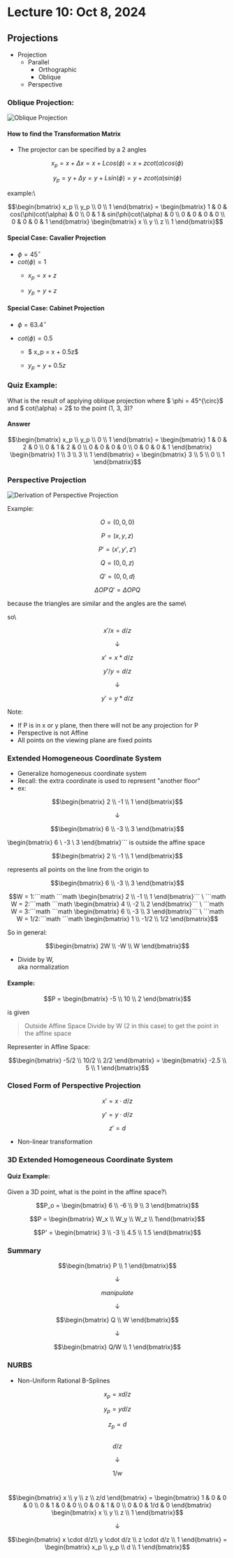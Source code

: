 # Lecture 10: Oct 8, 2024
## Projections
- Projection
    - Parallel
        - Orthographic
        - Oblique
    - Perspective

### Oblique Projection:
![Oblique Projection](<images/Screenshot 2024-10-08 142542.png>)
#### How to find the Transformation Matrix
- The projector can be specified by a 2 angles

```math
x_p = x + \Delta x = x + L cos(\phi) = x + z cot(\alpha)cos(\phi)
```

```math
y_p= y + \Delta y = y + L sin(\phi) = y + z cot(\alpha)sin(\phi)
```


example:\
```math
\begin{bmatrix} x_p \\ y_p \\ 0 \\ 1 \end{bmatrix} = \begin{bmatrix} 1 & 0 & cos(\phi)cot(\alpha) & 0 \\ 0 & 1 & sin(\phi)cot(\alpha) & 0 \\ 0 & 0 & 0 & 0 \\ 0 & 0 & 0 & 1 \end{bmatrix} \begin{bmatrix} x \\ y \\ z \\ 1 \end{bmatrix}
```

#### Special Case: Cavalier Projection
- $\phi = 45^{\circ}$
- $cot(\phi) = 1$
    - $x_p = x + z$

    - $y_p = y + z$


#### Special Case: Cabinet Projection
- $\phi = 63.4^{\circ}$

- $cot(\phi) = 0.5$

    - $
    x_p = x + 0.5z$

    - $y_p = y + 0.5z$


### Quiz Example:
What is the result of applying oblique projection where $
\phi = 45^{\circ}$
 and $
cot(\alpha) = 2$
 to the point (1, 3, 3)?

#### Answer
```math
\begin{bmatrix} x_p \\ y_p \\ 0 \\ 1 \end{bmatrix} = \begin{bmatrix} 1 & 0 & 2 & 0 \\ 0 & 1 & 2 & 0 \\ 0 & 0 & 0 & 0 \\ 0 & 0 & 0 & 1 \end{bmatrix} \begin{bmatrix} 1 \\ 3 \\ 3 \\ 1 \end{bmatrix} = \begin{bmatrix} 3 \\ 5 \\ 0 \\ 1 \end{bmatrix}
```


### Perspective Projection
![Derivation of Perspective Projection](<images/Screenshot 2024-10-08 144052.png>)

Example:
```math
O = (0, 0, 0)
```

```math
P = (x, y, z)
```

```math
P' = (x', y', z')
```


```math
 Q = (0 , 0, z)
```

```math
 Q' = (0, 0, d)
```


```math
\Delta OP'Q' = \Delta OPQ
```

because the triangles are similar and the angles are the same\

so\
```math
x' / x = d / z 
```
```math
\downarrow
```
```math
x' = x * d / z
```

```math
y' / y = d / z
```
```math
\downarrow
```
```math
y' = y * d / z
```


Note:
- If P is in x or y plane, then there will not be any projection for P
- Perspective is not Affine
- All points on the viewing plane are fixed points

### Extended Homogeneous Coordinate System
- Generalize homogeneous coordinate system
- Recall: the extra coordinate is used to represent "another floor"
- ex:
```math
\begin{bmatrix} 2 \\ -1 \\ 1 \end{bmatrix}
```
```math
\downarrow
```
```math
\begin{bmatrix} 6 \\ -3 \\ 3 \end{bmatrix}
```


> ```math
\begin{bmatrix} 6 \\ -3 \\ 3 \end{bmatrix}```
 is outside the affine space

```math
\begin{bmatrix} 2 \\ -1 \\ 1 \end{bmatrix}
```
represents all points on the line from the origin to 
```math
\begin{bmatrix} 6 \\ -3 \\ 3 \end{bmatrix}
```


```math
W = 1:```math
 ```math
\begin{bmatrix} 2 \\ -1 \\ 1 \end{bmatrix}```
\
```math
W = 2:```math
 ```math
\begin{bmatrix} 4 \\ -2 \\ 2 \end{bmatrix}```
\
```math
W = 3:```math
 ```math
\begin{bmatrix} 6 \\ -3 \\ 3 \end{bmatrix}```
\
```math
W = 1/2:```math
```math
\begin{bmatrix} 1 \\ -1/2 \\ 1/2 \end{bmatrix}
```

So in general:
```math
\begin{bmatrix} 2W \\ -W \\ W \end{bmatrix}
```

- Divide by W,\
aka normalization

#### Example:
```math
P = \begin{bmatrix} -5 \\ 10 \\ 2 \end{bmatrix}
```
is given
> Outside Affine Space
> Divide by W (2 in this case) to get the point in the affine space

Representer in Affine Space: 
```math
\begin{bmatrix} -5/2 \\ 10/2 \\ 2/2 \end{bmatrix} = \begin{bmatrix} -2.5 \\ 5 \\ 1 \end{bmatrix}
```

### Closed Form of Perspective Projection
```math
x' = x \cdot d / z
```

```math
y' = y \cdot d / z
```

```math
z' = d
```

- Non-linear transformation

### 3D Extended Homogeneous Coordinate System
#### Quiz Example:
Given a 3D point, what is the point in the affine space?\
```math
P_o = \begin{bmatrix} 6 \\ -6 \\ 9 \\ 3 \end{bmatrix}
```

```math
P = \begin{bmatrix} W_x \\ W_y \\ W_z \\ 1\end{bmatrix}
```

```math
P' = \begin{bmatrix} 3 \\ -3 \\ 4.5 \\ 1.5 \end{bmatrix}
```


### Summary
```math
\begin{bmatrix} P \\ 1 \end{bmatrix}
```

```math
\downarrow
```
```math
manipulate
```
```math
\downarrow
```
```math
\begin{bmatrix} Q \\ W \end{bmatrix}
```
```math
\downarrow
```

```math
\begin{bmatrix} Q/W \\ 1 \end{bmatrix}
```


### NURBS
- Non-Uniform Rational B-Splines
```math
x_p = x d/z
```

```math
y_p = y d/z
```

```math
z_p = d
```
##

```math
d/z
```
```math
\downarrow
``` 
```math
1/w
```
# 

```math
\begin{bmatrix} x \\ y \\ z \\ z/d \end{bmatrix} = \begin{bmatrix} 1 & 0 & 0 & 0 \\ 0 & 1 & 0 & 0 \\ 0 & 0 & 1 & 0 \\ 0 & 0 & 1/d & 0 \end{bmatrix} \begin{bmatrix} x \\ y \\ z \\ 1 \end{bmatrix}
```
```math
\downarrow
```
```math
\begin{bmatrix} x \cdot d/z\\ y \cdot d/z \\ z \cdot d/z \\ 1 \end{bmatrix}
=
\begin{bmatrix} x_p \\ y_p \\ d \\ 1 \end{bmatrix}
```
